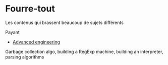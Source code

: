 # Fourre-tout

Les contenus qui brassent beaucoup de sujets différents

Payant

- [Advanced engineering](https://dmitrysoshnikov.teachable.com/)

Garbage collection algo, building a RegExp machine, building an interpreter, parsing algorithms
